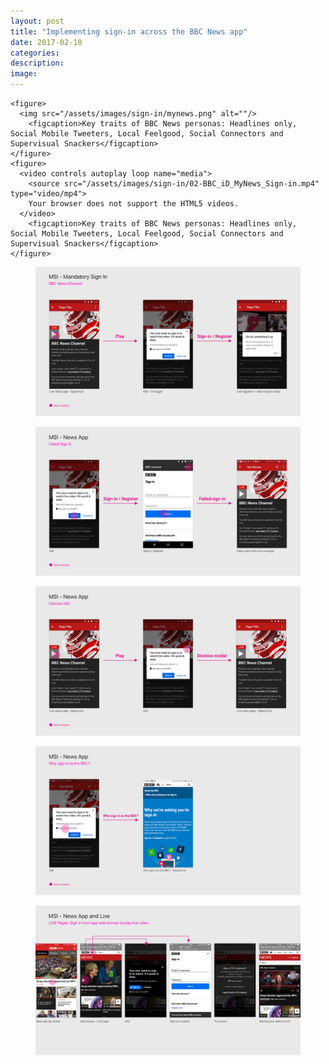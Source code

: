 ```yaml
---
layout: post
title: "Implementing sign-in across the BBC News app"
date: 2017-02-10
categories:
description:
image:
---
```

<aside class="cssgrid">

    <figure>
      <img src="/assets/images/sign-in/mynews.png" alt=""/>
        <figcaption>Key traits of BBC News personas: Headlines only, Social Mobile Tweeters, Local Feelgood, Social Connectors and Supervisual Snackers</figcaption>
    </figure>
    <figure>
      <video controls autoplay loop name="media">
        <source src="/assets/images/sign-in/02-BBC_iD_MyNews_Sign-in.mp4" type="video/mp4">
        Your browser does not support the HTML5 videos.
      </video>
        <figcaption>Key traits of BBC News personas: Headlines only, Social Mobile Tweeters, Local Feelgood, Social Connectors and Supervisual Snackers</figcaption>
    </figure>
</aside>

<figure>
  <img src="/assets/images/sign-in/01-MSI-Mandatory-Sign-in-for-Live-Broadcasting.png" alt=""/>
</figure>

<figure>
  <img src="/assets/images/sign-in/02-MSI-Mandatory-Sign-in-for-Live-Broadcasting.png" alt=""/>
</figure>

<figure>
  <img src="/assets/images/sign-in/03-MSI-Mandatory-Sign-in-for-Live-Broadcasting.png" alt=""/>
</figure>

<figure>
  <img src="/assets/images/sign-in/04-MSI-Mandatory-Sign-in-for-Live-Broadcasting.png" alt=""/>
</figure>

<figure>
  <img src="/assets/images/sign-in/05-MSI-Mandatory-Sign-in-for-Live-Broadcasting.png" alt=""/>
</figure>

<figure>
  <img src="/assets/images/sign-in/06-MSI-Mandatory-Sign-in-for-Live-Broadcasting.png" alt=""/>
</figure>
